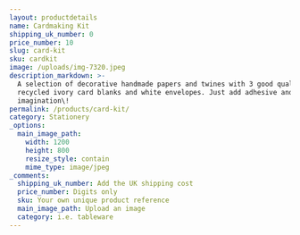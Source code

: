 ```yaml
---
layout: productdetails
name: Cardmaking Kit
shipping_uk_number: 0
price_number: 10
slug: card-kit
sku: cardkit
image: /uploads/img-7320.jpeg
description_markdown: >-
  A selection of decorative handmade papers and twines with 3 good quality
  recycled ivory card blanks and white envelopes. Just add adhesive and
  imagination\!
permalink: /products/card-kit/
category: Stationery
_options:
  main_image_path:
    width: 1200
    height: 800
    resize_style: contain
    mime_type: image/jpeg
_comments:
  shipping_uk_number: Add the UK shipping cost
  price_number: Digits only
  sku: Your own unique product reference
  main_image_path: Upload an image
  category: i.e. tableware
---
```

